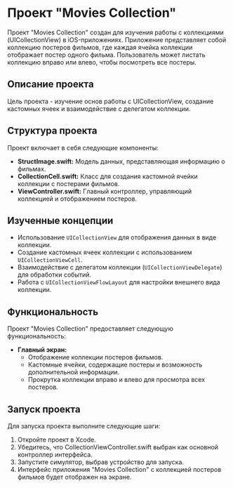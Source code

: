 # Проект "Movies Collection"

Проект "Movies Collection" создан для изучения работы с коллекциями (UICollectionView) в iOS-приложениях. Приложение представляет собой коллекцию постеров фильмов, где каждая ячейка коллекции отображает постер одного фильма. Пользователь может листать коллекцию вправо или влево, чтобы посмотреть все постеры.

## Описание проекта

Цель проекта - изучение основ работы с UICollectionView, создание кастомных ячеек и взаимодействие с делегатом коллекции.

## Структура проекта

Проект включает в себя следующие компоненты:

- **StructImage.swift:** Модель данных, представляющая информацию о фильмах.
- **CollectionCell.swift:** Класс для создания кастомной ячейки коллекции с постерами фильмов.
- **ViewController.swift:** Главный контроллер, управляющий коллекцией и отображением постеров.

## Изученные концепции

- Использование `UICollectionView` для отображения данных в виде коллекции.
- Создание кастомных ячеек коллекции с использованием `UICollectionViewCell`.
- Взаимодействие с делегатом коллекции (`UICollectionViewDelegate`) для обработки событий.
- Работа с `UICollectionViewFlowLayout` для настройки внешнего вида коллекции.

## Функциональность

Проект "Movies Collection" предоставляет следующую функциональность:

- **Главный экран:**
  - Отображение коллекции постеров фильмов.
  - Кастомные ячейки, содержащие постеры и возможность дополнительной информации.
  - Прокрутка коллекции вправо и влево для просмотра всех постеров.

## Запуск проекта

Для запуска проекта выполните следующие шаги:

1. Откройте проект в Xcode.
2. Убедитесь, что CollectionViewController.swift выбран как основной контроллер интерфейса.
3. Запустите симулятор, выбрав устройство для запуска.
4. Интерфейс приложения "Movies Collection" с коллекцией постеров фильмов будет отображен на экране.
